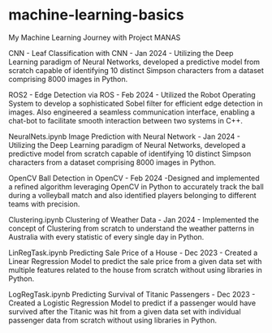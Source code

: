 # machine-learning-basics
My Machine Learning Journey with Project MANAS

CNN - Leaf Classification with CNN - Jan 2024 - Utilizing the Deep Learning paradigm of Neural Networks, developed a predictive model from scratch capable of identifying 10 distinct Simpson characters from a dataset comprising 8000 images in Python.

ROS2 - Edge Detection via ROS - Feb 2024 - Utilized the Robot Operating System to develop a sophisticated Sobel filter for efficient edge detection in images. Also engineered a seamless communication interface, enabling a chat-bot to facilitate smooth interaction between two systems in C++.

NeuralNets.ipynb Image Prediction with Neural Network - Jan 2024 - Utilizing the Deep Learning paradigm of Neural Networks, developed a predictive model from scratch capable of identifying 10 distinct Simpson characters from a dataset comprising 8000 images in Python.

OpenCV Ball Detection in OpenCV - Feb 2024 -Designed and implemented a refined algorithm leveraging OpenCV in Python to accurately track the ball during a volleyball match and also identified players belonging to different teams with precision.

Clustering.ipynb Clustering of Weather Data - Jan 2024 - Implemented the concept of Clustering from scratch to understand the weather patterns in Australia with every statistic of every single day in Python.

LinRegTask.ipynb Predicting Sale Price of a House - Dec 2023 - Created a Linear Regression Model to predict the sale price from a given data set with multiple features related to the house from scratch without using libraries in Python.

LogRegTask.ipynb Predicting Survival of Titanic Passengers - Dec 2023 - Created a Logistic Regression Model to predict if a passenger would have survived after the Titanic was hit from a given data set with individual passenger data from scratch without using libraries in Python.
